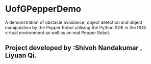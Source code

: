# UofGPepperDemo
A demonstration of obstacle avoidance, object detection and object manipulation by the Pepper Robot utilising the Python SDK in the ROS virtual environment as well as on real Pepper Robot. 

## Project developed by :Shivoh Nandakumar , Liyuan Qi.
